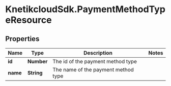 # KnetikcloudSdk.PaymentMethodTypeResource

## Properties
Name | Type | Description | Notes
------------ | ------------- | ------------- | -------------
**id** | **Number** | The id of the payment method type | 
**name** | **String** | The name of the payment method type | 


